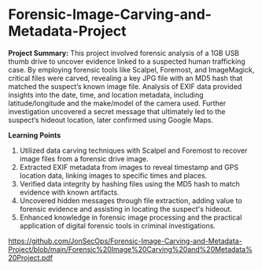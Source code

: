 # Forensic-Image-Carving-and-Metadata-Project

**Project Summary:** 
This project involved forensic analysis of a 1GB USB thumb drive to uncover evidence linked to a suspected human trafficking case. By employing forensic tools like Scalpel, Foremost, and ImageMagick, critical files were carved, revealing a key JPG file with an MD5 hash that matched the suspect’s known image file. Analysis of EXIF data provided insights into the date, time, and location metadata, including latitude/longitude and the make/model of the camera used. Further investigation uncovered a secret message that ultimately led to the suspect’s hideout location, later confirmed using Google Maps.

**Learning Points**

  1. Utilized data carving techniques with Scalpel and Foremost to recover image files from a forensic drive image.
  2. Extracted EXIF metadata from images to reveal timestamp and GPS location data, linking images to specific times and places.
  3. Verified data integrity by hashing files using the MD5 hash to match evidence with known artifacts.
  4. Uncovered hidden messages through file extraction, adding value to forensic evidence and assisting in locating the suspect's hideout.
  5. Enhanced knowledge in forensic image processing and the practical application of digital forensic tools in criminal investigations.

https://github.com/JonSecOps/Forensic-Image-Carving-and-Metadata-Project/blob/main/Forensic%20Image%20Carving%20and%20Metadata%20Project.pdf
